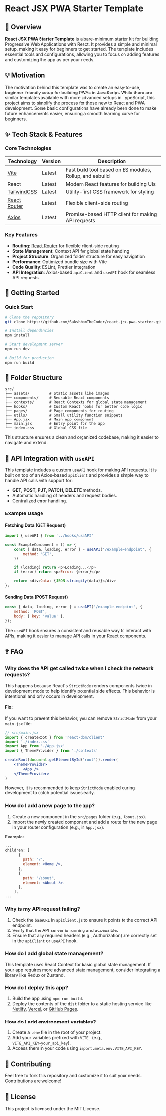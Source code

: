 # React JSX PWA Starter Template

## 🌟 Overview

**React JSX PWA Starter Template** is a bare-minimum starter kit for building Progressive Web Applications with React. It provides a simple and minimal setup, making it easy for beginners to get started. The template includes essential tools and configurations, allowing you to focus on adding features and customizing the app as per your needs.

## 💡 Motivation

The motivation behind this template was to create an easy-to-use, beginner-friendly setup for building PWAs in JavaScript. While there are similar templates available with more advanced setups in TypeScript, this project aims to simplify the process for those new to React and PWA development. Some basic configurations have already been done to make future enhancements easier, ensuring a smooth learning curve for beginners.

## ✨ Tech Stack & Features

### Core Technologies

| Technology                               | Version | Description                                              |
| ---------------------------------------- | ------- | -------------------------------------------------------- |
| [Vite](https://vitejs.dev/)              | Latest  | Fast build tool based on ES modules, Rollup, and esbuild |
| [React](https://react.dev/)              | Latest  | Modern React features for building UIs                   |
| [TailwindCSS](https://tailwindcss.com/)  | Latest  | Utility-first CSS framework for styling                  |
| [React Router](https://reactrouter.com/) | Latest  | Flexible client-side routing                             |
| [Axios](https://axios-http.com/)         | Latest  | Promise-based HTTP client for making API requests        |

### Key Features

-   **Routing**: [React Router](https://reactrouter.com/) for flexible client-side routing
-   **State Management**: Context API for global state handling
-   **Project Structure**: Organized folder structure for easy navigation
-   **Performance**: Optimized bundle size with Vite
-   **Code Quality**: ESLint, Prettier integration
-   **API Integration**: Axios-based `apiClient` and `useAPI` hook for seamless API requests

## 🚀 Getting Started

### Quick Start

```bash
# Clone the repository
git clone https://github.com/SakshhamTheCoder/react-jsx-pwa-starter.git

# Install dependencies
npm install

# Start development server
npm run dev

# Build for production
npm run build
```

## 📂 Folder Structure

```
src/
├── assets/         # Static assets like images
├── components/     # Reusable React components
├── contexts/       # React Contexts for global state management
├── hooks/          # Custom React hooks for better code logic
├── pages/          # Page components for routing
├── utils/          # Small utility function snippets
├── App.jsx         # Main app component
├── main.jsx        # Entry point for the app
└── index.css       # Global CSS file
```

This structure ensures a clean and organized codebase, making it easier to navigate and extend.

## 🔧 API Integration with `useAPI`

This template includes a custom `useAPI` hook for making API requests. It is built on top of an Axios-based `apiClient` and provides a simple way to handle API calls with support for:

-   **GET, POST, PUT, PATCH, DELETE** methods.
-   Automatic handling of headers and request bodies.
-   Centralized error handling.

### Example Usage

#### Fetching Data (GET Request)

```javascript
import { useAPI } from '../hooks/useAPI'

const ExampleComponent = () => {
    const { data, loading, error } = useAPI('/example-endpoint', {
        method: 'GET',
    })

    if (loading) return <p>Loading...</p>
    if (error) return <p>Error: {error}</p>

    return <div>Data: {JSON.stringify(data)}</div>
};
```

#### Sending Data (POST Request)

```jsx
const { data, loading, error } = useAPI('/example-endpoint', {
    method: 'POST',
    body: { key: 'value' },
});
```

The `useAPI` hook ensures a consistent and reusable way to interact with APIs, making it easier to manage API calls in your React components.

## ❓ FAQ

### Why does the API get called twice when I check the network requests?

This happens because React's `StrictMode` renders components twice in development mode to help identify potential side effects. This behavior is intentional and only occurs in development.

#### Fix:

If you want to prevent this behavior, you can remove `StrictMode` from your `main.jsx` file:

```jsx
// src/main.jsx
import { createRoot } from 'react-dom/client'
import './index.css'
import App from './App.jsx'
import { ThemeProvider } from './contexts'

createRoot(document.getElementById('root')).render(
    <ThemeProvider>
        <App />
    </ThemeProvider>
)
```

However, it is recommended to keep `StrictMode` enabled during development to catch potential issues early.

### How do I add a new page to the app?

1. Create a new component in the `src/pages` folder (e.g., `About.jsx`).
2. Import the newly created component and add a route for the new page in your router configuration (e.g., in `App.jsx`).

Example:

```jsx
...
children: [
      {
        path: "/",
        element: <Home />,
      },
      {
        path: "/about",
        element: <About />,
      },
    ],
...
```

### Why is my API request failing?

1. Check the `baseURL` in `apiClient.js` to ensure it points to the correct API endpoint.
2. Verify that the API server is running and accessible.
3. Ensure that any required headers (e.g., Authorization) are correctly set in the `apiClient` or `useAPI` hook.

### How do I add global state management?

This template uses React Context for basic global state management. If your app requires more advanced state management, consider integrating a library like [Redux](https://redux.js.org/) or [Zustand](https://zustand-demo.pmnd.rs/).

### How do I deploy this app?

1. Build the app using `npm run build`.
2. Deploy the contents of the `dist` folder to a static hosting service like [Netlify](https://www.netlify.com/), [Vercel](https://vercel.com/), or [GitHub Pages](https://pages.github.com/).

### How do I add environment variables?

1. Create a `.env` file in the root of your project.
2. Add your variables prefixed with `VITE_` (e.g., `VITE_API_KEY=your_api_key`).
3. Access them in your code using `import.meta.env.VITE_API_KEY`.

## 🤝 Contributing

Feel free to fork this repository and customize it to suit your needs. Contributions are welcome!

## 📜 License

This project is licensed under the MIT License.

